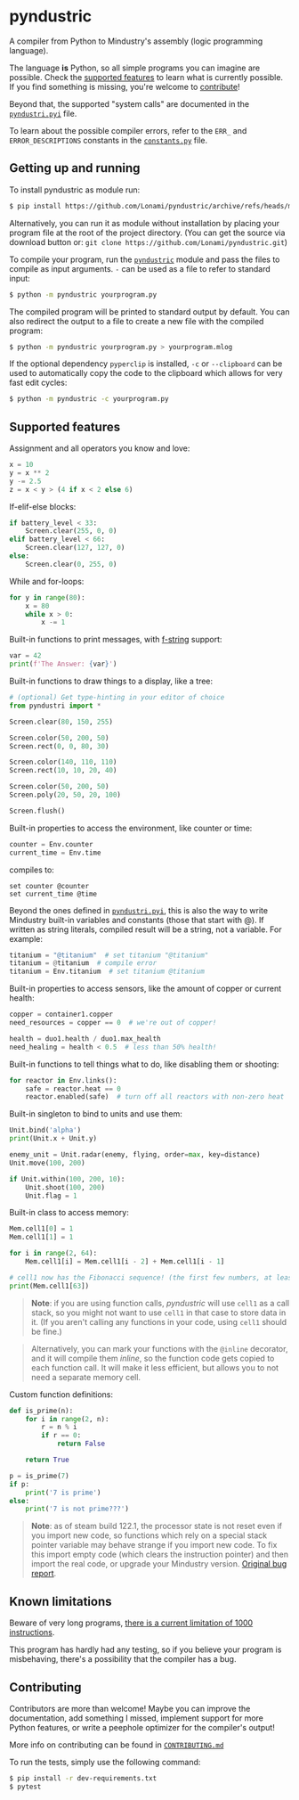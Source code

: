 # pyndustric

A compiler from Python to Mindustry's assembly (logic programming language).

The language **is** Python, so all simple programs you can imagine are possible.
Check the [supported features][features] to learn what is currently possible.
If you find something is missing, you're welcome to [contribute]!

Beyond that, the supported "system calls" are documented in the [`pyndustri.pyi`] file.

To learn about the possible compiler errors, refer to the `ERR_` and `ERROR_DESCRIPTIONS`
constants in the [`constants.py`] file.

## Getting up and running

To install pyndustric as module run:

```sh
$ pip install https://github.com/Lonami/pyndustric/archive/refs/heads/master.zip
```

Alternatively, you can run it as module without installation by placing your program file at the root of the project directory.
(You can get the source via download button or: `git clone https://github.com/Lonami/pyndustric.git`)


To compile your program, run the [`pyndustric`] module and pass the files to compile as input arguments.
`-` can be used as a file to refer to standard input:

```sh
$ python -m pyndustric yourprogram.py
```

The compiled program will be printed to standard output by default.
You can also redirect the output to a file to create a new file with the compiled program:

```sh
$ python -m pyndustric yourprogram.py > yourprogram.mlog
```

If the optional dependency `pyperclip` is installed, `-c` or `--clipboard` can be used to
automatically copy the code to the clipboard which allows for very fast edit cycles:

```sh
$ python -m pyndustric -c yourprogram.py
```

## Supported features

Assignment and all operators you know and love:

```python
x = 10
y = x ** 2
y -= 2.5
z = x < y > (4 if x < 2 else 6)
```

If-elif-else blocks:

```python
if battery_level < 33:
    Screen.clear(255, 0, 0)
elif battery_level < 66:
    Screen.clear(127, 127, 0)
else:
    Screen.clear(0, 255, 0)
```

While and for-loops:

```python
for y in range(80):
    x = 80
    while x > 0:
        x -= 1
```

Built-in functions to print messages, with [f-string] support:

```python
var = 42
print(f'The Answer: {var}')
```

Built-in functions to draw things to a display, like a tree:

```python
# (optional) Get type-hinting in your editor of choice
from pyndustri import *

Screen.clear(80, 150, 255)

Screen.color(50, 200, 50)
Screen.rect(0, 0, 80, 30)

Screen.color(140, 110, 110)
Screen.rect(10, 10, 20, 40)

Screen.color(50, 200, 50)
Screen.poly(20, 50, 20, 100)

Screen.flush()
```

Built-in properties to access the environment, like counter or time:

```python
counter = Env.counter
current_time = Env.time
```

compiles to:

```
set counter @counter
set current_time @time
```

Beyond the ones defined in [`pyndustri.pyi`], this is also the way to write Mindustry built-in variables and constants
(those that start with @). If written as string literals, compiled result will be a string, not a variable. For example:

```python
titanium = "@titanium"  # set titanium "@titanium"
titanium = @titanium  # compile error
titanium = Env.titanium  # set titanium @titanium
```

Built-in properties to access sensors, like the amount of copper or current health:

```python
copper = container1.copper
need_resources = copper == 0  # we're out of copper!

health = duo1.health / duo1.max_health
need_healing = health < 0.5  # less than 50% health!
```

Built-in functions to tell things what to do, like disabling them or shooting:

```python
for reactor in Env.links():
    safe = reactor.heat == 0
    reactor.enabled(safe)  # turn off all reactors with non-zero heat
```

Built-in singleton to bind to units and use them:

```python
Unit.bind('alpha')
print(Unit.x + Unit.y)

enemy_unit = Unit.radar(enemy, flying, order=max, key=distance)
Unit.move(100, 200)

if Unit.within(100, 200, 10):
    Unit.shoot(100, 200)
    Unit.flag = 1
```

Built-in class to access memory:

```python
Mem.cell1[0] = 1
Mem.cell1[1] = 1

for i in range(2, 64):
    Mem.cell1[i] = Mem.cell1[i - 2] + Mem.cell1[i - 1]

# cell1 now has the Fibonacci sequence! (the first few numbers, at least)
print(Mem.cell1[63])
```

> **Note**: if you are using function calls, *pyndustric* will use `cell1` as a call stack, so you might not want to use `cell1` in that case to store data in it. (If you aren't calling any functions in your code, using `cell1` should be fine.)

> Alternatively, you can mark your functions with the `@inline` decorator, and it will compile them *inline*, so the function code gets copied to each function call. It will make it less efficient, but allows you to not need a separate memory cell.

Custom function definitions:

```python
def is_prime(n):
    for i in range(2, n):
        r = n % i
        if r == 0:
            return False

    return True

p = is_prime(7)
if p:
    print('7 is prime')
else:
    print('7 is not prime???')
```

> **Note**: as of steam build 122.1, the processor state is not reset even if you import new code,
> so functions which rely on a special stack pointer variable may behave strange if you import new
> code. To fix this import empty code (which clears the instruction pointer) and then import the
> real code, or upgrade your Mindustry version. [Original bug report][ip-not-reset].

## Known limitations

Beware of very long programs, [there is a current limitation of 1000 instructions][limit-k].

This program has hardly had any testing, so if you believe your program is misbehaving, there's
a possibility that the compiler has a bug.

## Contributing

Contributors are more than welcome! Maybe you can improve the documentation, add something I
missed, implement support for more Python features, or write a peephole optimizer for the
compiler's output!

More info on contributing can be found in [`CONTRIBUTING.md`]

To run the tests, simply use the following command:

```sh
$ pip install -r dev-requirements.txt
$ pytest
```

[f-string]: https://docs.python.org/3/reference/lexical_analysis.html#f-strings
[ip-not-reset]: https://github.com/Anuken/Mindustry/issues/4189
[limit-k]: https://github.com/Anuken/Mindustry/blob/ab19e6ffbd7a64117cd70d3e3b88806c13822c94/core/src/mindustry/logic/LExecutor.java#L28
[`pyndustri.pyi`]: pyndustri.pyi
[`constants.py`]: pyndustric/constants.py
[`pyndustric`]: pyndustric
[features]: #Supported-features
[contribute]: #Contributing
[`CONTRIBUTING.md`]: CONTRIBUTING.md
